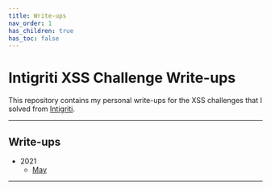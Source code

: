 ```yaml
---
title: Write-ups
nav_order: 1
has_children: true
has_toc: false
---
```


# Intigriti XSS Challenge Write-ups

This repository contains my personal write-ups for the XSS challenges that I solved from [Intigriti](https://www.intigriti.com/).

----

## Write-ups

* 2021
    * [May](2021/May/writeup.md)

----